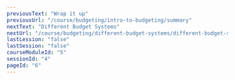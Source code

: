 ```yaml
---
previousText: "Wrap it up"
previousUrl: "/course/budgeting/intro-to-budgeting/summary"
nextText: "Different Budget Systems"
nextUrl: "/course/budgeting/different-budget-systems/different-budget-systems"
lastLession: "false"
lastSession: "false"
courseModuleId: "5"
sessionId: "4"
pageId: "6"
---
```



